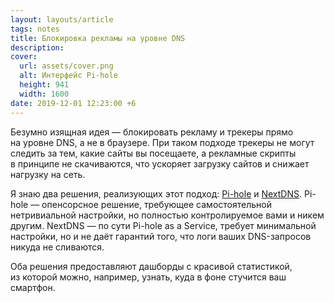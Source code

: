 ```yaml
---
layout: layouts/article
tags: notes
title: Блокировка рекламы на уровне DNS
description:
cover:
  url: assets/cover.png
  alt: Интерфейс Pi-hole
  height: 941
  width: 1600
date: 2019-12-01 12:23:00 +6
---
```

Безумно изящная идея — блокировать рекламу и трекеры прямо на уровне DNS, а не в браузере. При таком подходе трекеры не могут следить за тем, какие сайты вы посещаете, а рекламные скрипты в принципе не скачиваются, что ускоряет загрузку сайтов и снижает нагрузку на сеть.

Я знаю два решения, реализующих этот подход: [Pi-hole](https://pi-hole.net) и [NextDNS](https://nextdns.io). Pi-hole — опенсорсное решение, требующее самостоятельной нетривиальной настройки, но полностью контролируемое вами и никем другим. NextDNS — по сути Pi-hole as a Service, требует минимальной настройки, но и не даёт гарантий того, что логи ваших DNS-запросов никуда не сливаются.

Оба решения предоставляют дашборды с красивой статистикой, из которой можно, например, узнать, куда в фоне стучится ваш смартфон.
